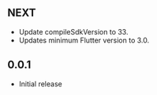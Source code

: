 ## NEXT

* Update compileSdkVersion to 33.
* Updates minimum Flutter version to 3.0.

## 0.0.1

* Initial release
